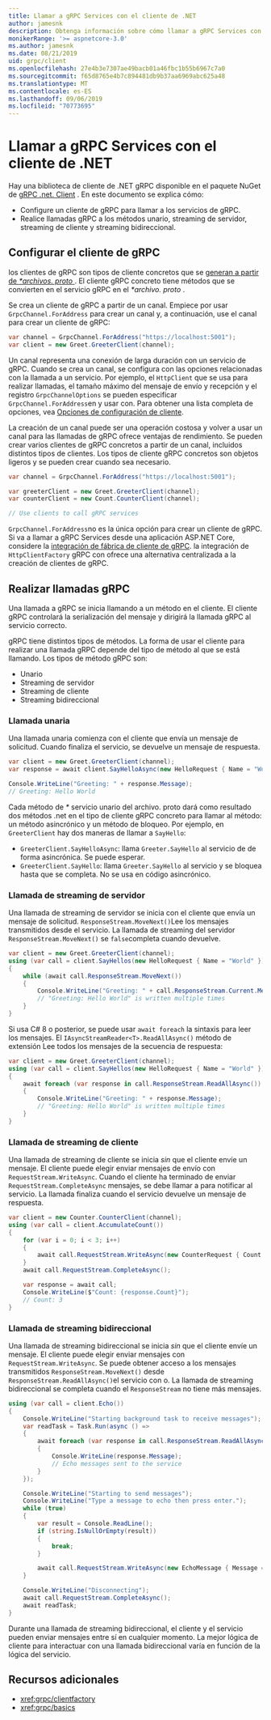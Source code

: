 ```yaml
---
title: Llamar a gRPC Services con el cliente de .NET
author: jamesnk
description: Obtenga información sobre cómo llamar a gRPC Services con el cliente de gRPC de .NET.
monikerRange: '>= aspnetcore-3.0'
ms.author: jamesnk
ms.date: 08/21/2019
uid: grpc/client
ms.openlocfilehash: 27e4b3e7307ae49bacb01a46fbc1b55b6967c7a0
ms.sourcegitcommit: f65d8765e4b7c894481db9b37aa6969abc625a48
ms.translationtype: MT
ms.contentlocale: es-ES
ms.lasthandoff: 09/06/2019
ms.locfileid: "70773695"
---
```

# <a name="call-grpc-services-with-the-net-client"></a>Llamar a gRPC Services con el cliente de .NET

Hay una biblioteca de cliente de .NET gRPC disponible en el paquete NuGet de [gRPC .net. Client](https://www.nuget.org/packages/Grpc.Net.Client) . En este documento se explica cómo:

* Configure un cliente de gRPC para llamar a los servicios de gRPC.
* Realice llamadas gRPC a los métodos unario, streaming de servidor, streaming de cliente y streaming bidireccional.

## <a name="configure-grpc-client"></a>Configurar el cliente de gRPC

los clientes de gRPC son tipos de cliente concretos que se [generan a partir de  *\*archivos. proto* ](xref:grpc/basics#generated-c-assets). El cliente gRPC concreto tiene métodos que se convierten en el servicio gRPC en el  *\*archivo. proto* .

Se crea un cliente de gRPC a partir de un canal. Empiece por usar `GrpcChannel.ForAddress` para crear un canal y, a continuación, use el canal para crear un cliente de gRPC:

```csharp
var channel = GrpcChannel.ForAddress("https://localhost:5001");
var client = new Greet.GreeterClient(channel);
```

Un canal representa una conexión de larga duración con un servicio de gRPC. Cuando se crea un canal, se configura con las opciones relacionadas con la llamada a un servicio. Por ejemplo, el `HttpClient` que se usa para realizar llamadas, el tamaño máximo del mensaje de envío y recepción y el registro `GrpcChannelOptions` se pueden especificar `GrpcChannel.ForAddress`en y usar con. Para obtener una lista completa de opciones, vea [Opciones de configuración de cliente](xref:grpc/configuration#configure-client-options).

La creación de un canal puede ser una operación costosa y volver a usar un canal para las llamadas de gRPC ofrece ventajas de rendimiento. Se pueden crear varios clientes de gRPC concretos a partir de un canal, incluidos distintos tipos de clientes. Los tipos de cliente gRPC concretos son objetos ligeros y se pueden crear cuando sea necesario.

```csharp
var channel = GrpcChannel.ForAddress("https://localhost:5001");

var greeterClient = new Greet.GreeterClient(channel);
var counterClient = new Count.CounterClient(channel);

// Use clients to call gRPC services
```

`GrpcChannel.ForAddress`no es la única opción para crear un cliente de gRPC. Si va a llamar a gRPC Services desde una aplicación ASP.NET Core, considere la [integración de fábrica de cliente de gRPC](xref:grpc/clientfactory). la integración de `HttpClientFactory` gRPC con ofrece una alternativa centralizada a la creación de clientes de gRPC.

## <a name="make-grpc-calls"></a>Realizar llamadas gRPC

Una llamada a gRPC se inicia llamando a un método en el cliente. El cliente gRPC controlará la serialización del mensaje y dirigirá la llamada gRPC al servicio correcto.

gRPC tiene distintos tipos de métodos. La forma de usar el cliente para realizar una llamada gRPC depende del tipo de método al que se está llamando. Los tipos de método gRPC son:

* Unario
* Streaming de servidor
* Streaming de cliente
* Streaming bidireccional

### <a name="unary-call"></a>Llamada unaria

Una llamada unaria comienza con el cliente que envía un mensaje de solicitud. Cuando finaliza el servicio, se devuelve un mensaje de respuesta.

```csharp
var client = new Greet.GreeterClient(channel);
var response = await client.SayHelloAsync(new HelloRequest { Name = "World" });

Console.WriteLine("Greeting: " + response.Message);
// Greeting: Hello World
```

Cada método de  *\** servicio unario del archivo. proto dará como resultado dos métodos .net en el tipo de cliente gRPC concreto para llamar al método: un método asincrónico y un método de bloqueo. Por ejemplo, en `GreeterClient` hay dos maneras de llamar a `SayHello`:

* `GreeterClient.SayHelloAsync`: llama `Greeter.SayHello` al servicio de de forma asincrónica. Se puede esperar.
* `GreeterClient.SayHello`: llama `Greeter.SayHello` al servicio y se bloquea hasta que se completa. No se usa en código asincrónico.

### <a name="server-streaming-call"></a>Llamada de streaming de servidor

Una llamada de streaming de servidor se inicia con el cliente que envía un mensaje de solicitud. `ResponseStream.MoveNext()`Lee los mensajes transmitidos desde el servicio. La llamada de streaming del servidor `ResponseStream.MoveNext()` se `false`completa cuando devuelve.

```csharp
var client = new Greet.GreeterClient(channel);
using (var call = client.SayHellos(new HelloRequest { Name = "World" }))
{
    while (await call.ResponseStream.MoveNext())
    {
        Console.WriteLine("Greeting: " + call.ResponseStream.Current.Message);
        // "Greeting: Hello World" is written multiple times
    }
}
```

Si usa C# 8 o posterior, se puede usar `await foreach` la sintaxis para leer los mensajes. El `IAsyncStreamReader<T>.ReadAllAsync()` método de extensión Lee todos los mensajes de la secuencia de respuesta:

```csharp
var client = new Greet.GreeterClient(channel);
using (var call = client.SayHellos(new HelloRequest { Name = "World" }))
{
    await foreach (var response in call.ResponseStream.ReadAllAsync())
    {
        Console.WriteLine("Greeting: " + response.Message);
        // "Greeting: Hello World" is written multiple times
    }
}
```

### <a name="client-streaming-call"></a>Llamada de streaming de cliente

Una llamada de streaming de cliente se inicia *sin* que el cliente envíe un mensaje. El cliente puede elegir enviar mensajes de envío con `RequestStream.WriteAsync`. Cuando el cliente ha terminado de enviar `RequestStream.CompleteAsync` mensajes, se debe llamar a para notificar al servicio. La llamada finaliza cuando el servicio devuelve un mensaje de respuesta.

```csharp
var client = new Counter.CounterClient(channel);
using (var call = client.AccumulateCount())
{
    for (var i = 0; i < 3; i++)
    {
        await call.RequestStream.WriteAsync(new CounterRequest { Count = 1 });
    }
    await call.RequestStream.CompleteAsync();

    var response = await call;
    Console.WriteLine($"Count: {response.Count}");
    // Count: 3
}
```

### <a name="bi-directional-streaming-call"></a>Llamada de streaming bidireccional

Una llamada de streaming bidireccional se inicia *sin* que el cliente envíe un mensaje. El cliente puede elegir enviar mensajes con `RequestStream.WriteAsync`. Se puede obtener acceso a los mensajes transmitidos `ResponseStream.MoveNext()` desde `ResponseStream.ReadAllAsync()`el servicio con o. La llamada de streaming bidireccional se completa cuando el `ResponseStream` no tiene más mensajes.

```csharp
using (var call = client.Echo())
{
    Console.WriteLine("Starting background task to receive messages");
    var readTask = Task.Run(async () =>
    {
        await foreach (var response in call.ResponseStream.ReadAllAsync())
        {
            Console.WriteLine(response.Message);
            // Echo messages sent to the service
        }
    });

    Console.WriteLine("Starting to send messages");
    Console.WriteLine("Type a message to echo then press enter.");
    while (true)
    {
        var result = Console.ReadLine();
        if (string.IsNullOrEmpty(result))
        {
            break;
        }

        await call.RequestStream.WriteAsync(new EchoMessage { Message = result });
    }

    Console.WriteLine("Disconnecting");
    await call.RequestStream.CompleteAsync();
    await readTask;
}
```

Durante una llamada de streaming bidireccional, el cliente y el servicio pueden enviar mensajes entre sí en cualquier momento. La mejor lógica de cliente para interactuar con una llamada bidireccional varía en función de la lógica del servicio.

## <a name="additional-resources"></a>Recursos adicionales

* <xref:grpc/clientfactory>
* <xref:grpc/basics>

